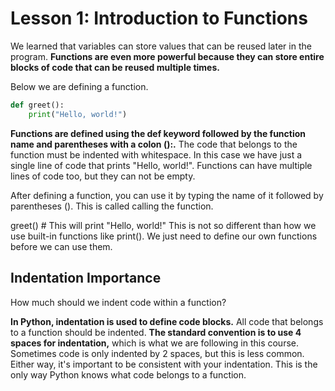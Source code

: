 # Lesson 1: Introduction to Functions

We learned that variables can store values that can be reused later in the program. **Functions are even more powerful because they can store entire blocks of code that can be reused multiple times.**

Below we are defining a function.

```python
def greet():
    print("Hello, world!")
```

**Functions are defined using the def keyword followed by the function name and parentheses with a colon ():.** The code that belongs to the function must be indented with whitespace. In this case we have just a single line of code that prints "Hello, world!". Functions can have multiple lines of code too, but they can not be empty.

After defining a function, you can use it by typing the name of it followed by parentheses (). This is called calling the function.

greet()  # This will print "Hello, world!"
This is not so different than how we use built-in functions like print(). We just need to define our own functions before we can use them.

## Indentation Importance

How much should we indent code within a function?

**In Python, indentation is used to define code blocks.** All code that belongs to a function should be indented. **The standard convention is to use 4 spaces for indentation,** which is what we are following in this course. Sometimes code is only indented by 2 spaces, but this is less common. Either way, it's important to be consistent with your indentation. This is the only way Python knows what code belongs to a function.




